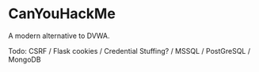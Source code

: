 # CanYouHackMe
A modern alternative to DVWA. 

Todo: CSRF / Flask cookies / Credential Stuffing? / MSSQL / PostGreSQL / MongoDB 


